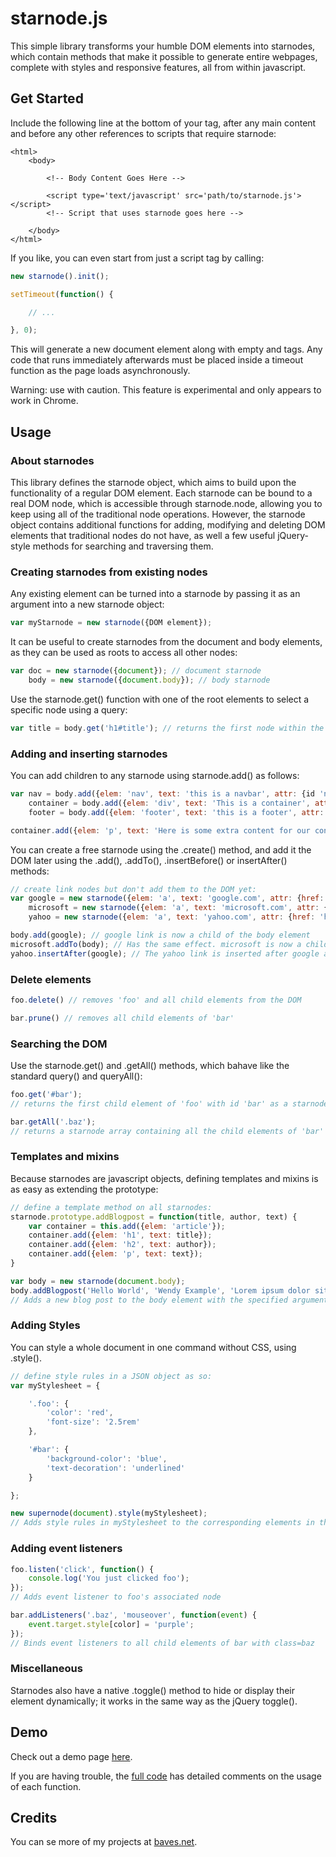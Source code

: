 # starnode.js

This simple library transforms your humble DOM elements into starnodes, which contain methods that make it possible to generate entire webpages, complete with styles and responsive features, all from within javascript.

## Get Started

Include the following line at the bottom of your <body> tag, after any main content and before any other references to scripts that require starnode:

```
<html>
	<body>

		<!-- Body Content Goes Here -->

		<script type='text/javascript' src='path/to/starnode.js'></script>
		<!-- Script that uses starnode goes here -->

	</body>
</html>
```

If you like, you can even start from just a script tag by calling:

```javascript
new starnode().init();

setTimeout(function() {

	// ...

}, 0);
```

This will generate a new document element along with empty <head> and <body> tags. Any code that runs immediately afterwards must be placed inside a timeout function as the page loads asynchronously.

Warning: use with caution. This feature is experimental and only appears to work in Chrome.

## Usage

### About starnodes

This library defines the starnode object, which aims to build upon the functionality of a regular DOM element. Each starnode can be bound to a real DOM node, which is accessible through starnode.node, allowing you to keep using all of the traditional node operations. However, the starnode object contains additional functions for adding, modifying and deleting DOM elements that traditional nodes do not have, as well a few useful jQuery-style methods for searching and traversing them.

### Creating starnodes from existing nodes

Any existing element can be turned into a starnode by passing it as an argument into a new starnode object:

```javascript
var myStarnode = new starnode({DOM element});
```

It can be useful to create starnodes from the document and body elements, as they can be used as roots to access all other nodes:

```javascript
var doc = new starnode({document}); // document starnode
	body = new starnode({document.body}); // body starnode
```

Use the starnode.get() function with one of the root elements to select a specific node using a query:

```javascript
var title = body.get('h1#title'); // returns the first node within the body element that matches h1#title, as a starnode.
```

### Adding and inserting starnodes

You can add children to any starnode using starnode.add() as follows:

```javascript
var nav = body.add({elem: 'nav', text: 'this is a navbar', attr: {id 'navbar'}}); // returns a starnode object
	container = body.add({elem: 'div', text: 'This is a container', attr: {class: 'container'}});
	footer = body.add({elem: 'footer', text: 'this is a footer', attr: {id: 'footer'}});

container.add({elem: 'p', text: 'Here is some extra content for our container.'});
```

You can create a free starnode using the .create() method, and add it the DOM later using the .add(), .addTo(), .insertBefore() or insertAfter() methods:

```javascript
// create link nodes but don't add them to the DOM yet:
var google = new starnode({elem: 'a', text: 'google.com', attr: {href: 'http://www.google.com'}});
	microsoft = new starnode({elem: 'a', text: 'microsoft.com', attr: {href: 'http://www.microsoft.com'}});
	yahoo = new starnode({elem: 'a', text: 'yahoo.com', attr: {href: 'http://www.yahoo.com'}});

body.add(google); // google link is now a child of the body element
microsoft.addTo(body); // Has the same effect. microsoft is now a child of the body node
yahoo.insertAfter(google); // The yahoo link is inserted after google and before microsoft
```

### Delete elements

```javascript
foo.delete() // removes 'foo' and all child elements from the DOM

bar.prune() // removes all child elements of 'bar'
```

### Searching the DOM

Use the starnode.get() and .getAll() methods, which bahave like the standard query() and queryAll():

```javascript
foo.get('#bar'); 
// returns the first child element of 'foo' with id 'bar' as a starnode

bar.getAll('.baz'); 
// returns a starnode array containing all the child elements of 'bar' with class='baz'.

```

### Templates and mixins

Because starnodes are javascript objects, defining templates and mixins is as easy as extending the prototype:

```javascript
// define a template method on all starnodes:
starnode.prototype.addBlogpost = function(title, author, text) {
	var container = this.add({elem: 'article'});
	container.add({elem: 'h1', text: title});
	container.add({elem: 'h2', text: author});
	container.add({elem: 'p', text: text});
}

var body = new starnode(document.body);
body.addBlogpost('Hello World', 'Wendy Example', 'Lorem ipsum dolor sit amet...');
// Adds a new blog post to the body element with the specified arguments.
```

### Adding Styles

You can style a whole document in one command without CSS, using .style().

```javascript
// define style rules in a JSON object as so:
var myStylesheet = {

	'.foo': {
		'color': 'red',
		'font-size': '2.5rem'
	},

	'#bar': {
		'background-color': 'blue',
		'text-decoration': 'underlined'
	}

};

new supernode(document).style(myStylesheet); 
// Adds style rules in myStylesheet to the corresponding elements in the document
```

### Adding event listeners

```javascript
foo.listen('click', function() {
	console.log('You just clicked foo');
});
// Adds event listener to foo's associated node

bar.addListeners('.baz', 'mouseover', function(event) {
	event.target.style[color] = 'purple';
});
// Binds event listeners to all child elements of bar with class=baz
```

### Miscellaneous

Starnodes also have a native .toggle() method to hide or display their element dynamically; it works in the same way as the jQuery toggle().

## Demo

Check out a demo page [here](http://www.baves.net/starnode).

If you are having trouble, the [full code](/release/starnode.js) has detailed comments on the usage of each function.

## Credits

You can se more of my projects at [baves.net](http://www.baves.net).

